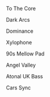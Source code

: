 To The Core

Dark Arcs

Dominance

Xylophone

90s Mellow Pad

Angel Valley

Atonal UK Bass

Cars Sync